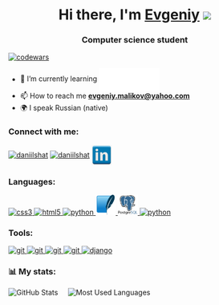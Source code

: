 <h1 align="center">Hi there, I'm <a href="https://t.me/Evgeniy_Malikov" target="_blank">Evgeniy</a>
<img src="https://github.com/blackcater/blackcater/raw/main/images/Hi.gif" height="32"/></h1>
<h3 align="center">Computer science student</h3>


[![codewars](https://www.codewars.com/users/JonyMalikov/badges/small)](https://www.codewars.com/users/JonyMalikov)

- 🌱 I’m currently
  learning <a href="https://stepik.org/users/568858808" target="blank" rel="noreferrer"> <img align="center" src="images/stepik_logotype_white.png" height="45" width="120" /></a>
- 📫 How to reach me **evgeniy.malikov@yahoo.com**
- 🌍 I speak Russian (native)

### Connect with me:

<p align="left">
<a href="https://t.me/Evgeniy_Malikov" target="blank"><img align="center" src="https://raw.githubusercontent.com/daniilshat/daniilshat/2d7eafe5250314b3d422c86b35de062e0f1f5178/icons/Telegram.svg" alt="daniilshat" height="40" width="40" /></a>
<a href="https://vk.com/e.malikov" target="blank"><img align="center" src="https://raw.githubusercontent.com/daniilshat/daniilshat/2d7eafe5250314b3d422c86b35de062e0f1f5178/icons/vk.svg" alt="daniilshat" height="40" width="40" /></a>
<a href="https://www.linkedin.com/in/evgeniy-malikov-740446279?utm_source=share&utm_campaign=share_via&utm_content=profile&utm_medium=android_app" target="blank"><img align="center" src='images/linkedin.png' alt='linkedin' height="40" width="40" /></a>
</p>

### Languages:

<p align="left"> 
<a href="https://www.w3schools.com/css/" target="_blank" rel="noreferrer"> <img src="https://raw.githubusercontent.com/daniilshat/daniilshat/2d7eafe5250314b3d422c86b35de062e0f1f5178/icons/CSS3.svg" alt="css3" width="40" height="40"/> </a> 
<a href="https://www.w3.org/html/" target="_blank" rel="noreferrer"> <img src="https://raw.githubusercontent.com/daniilshat/daniilshat/2d7eafe5250314b3d422c86b35de062e0f1f5178/icons/HTML5.svg" alt="html5" width="40" height="40"/> </a> 
<a href="https://www.python.org" target="_blank" rel="noreferrer"> <img src="https://raw.githubusercontent.com/daniilshat/daniilshat/2d7eafe5250314b3d422c86b35de062e0f1f5178/icons/python.svg" alt="python" width="40" height="40"/> </a> 
<a href="https://www.sqlite.org/index.html" target="_blank" rel="noreferrer"> <img src='images/SQLite.svg' alt='SQLite' width="40" height='40'> </a>
<a href="https://www.postgresql.org/" target="_blank" rel="noreferrer"> <img src='images/postgresql.svg' alt='postgresql' width="40" height='40'> </a>
<a href="https://www.markdownguide.org/basic-syntax/" target="_blank" rel="noreferrer"> <img src="https://raw.githubusercontent.com/daniilshat/daniilshat/c74242689872258d4882fe938a6257c2da710353/icons/markdown-white.svg" alt="python" width="40" height="40"/> </a>
</p>

### Tools:

<p align="left"> 
<a href="http://www.gnu.org/software/bash/" target="_blank" rel="noreferrer"> <img src="https://raw.githubusercontent.com/daniilshat/daniilshat/2583381c09497c680369e95dce7e029d93484d94/icons/Bash.svg" alt="git" width="40" height="40"/> </a> 
<a href="https://git-scm.com/" target="_blank" rel="noreferrer"> <img src="https://raw.githubusercontent.com/daniilshat/daniilshat/2d7eafe5250314b3d422c86b35de062e0f1f5178/icons/git.svg" alt="git" width="40" height="40"/> </a> 
<a href="https://www.jetbrains.com/pycharm/" target="_blank" rel="noreferrer"> <img src="https://raw.githubusercontent.com/daniilshat/daniilshat/2583381c09497c680369e95dce7e029d93484d94/icons/PyCharm.svg" alt="git" width="40" height="40"/> </a> 
<a href="https://code.visualstudio.com/" target="_blank" rel="noreferrer"> <img src="https://raw.githubusercontent.com/daniilshat/daniilshat/2583381c09497c680369e95dce7e029d93484d94/icons/VS-code.svg" alt="git" width="40" height="40"/> </a> 
<a href="https://https://www.djangoproject.com/" target="_blank" rel="noreferrer"> <img src='https://avatars.githubusercontent.com/u/27804?s=200&v=4' alt='django' width="40" height='40'> </a>
</p>

### 📊 My stats:

<p float="left">
  <img height="160em" alt="GitHub Stats" src="https://github-readme-stats-git-masterrstaa-rickstaa.vercel.app/api?username=JonyMalikov&bg_color=0d1117&title_color=a9dc76&text_color=fdfdfd&icon_color=a9dc76&show_icons=true&hide_border=true&&count_private=true&include_all_commits=true&hide=prs" />
  &nbsp;&nbsp;&nbsp;
  <img height="160em" alt="Most Used Languages" src="https://github-readme-stats-git-masterrstaa-rickstaa.vercel.app/api/top-langs/?username=JonyMalikov&bg_color=0d1117&title_color=a9dc76&text_color=fdfdfd&show_icons=true&hide_border=true&layout=compact&hide=shell" />
</p>